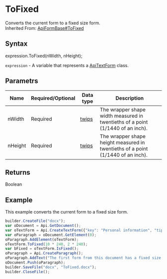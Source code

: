 # ToFixed

Converts the current form to a fixed size form.<br>Inherited From: [ApiFormBase#ToFixed](../../ApiFormBase/Methods/ToFixed.md)

## Syntax

expression.ToFixed(nWidth, nHeight);

`expression` - A variable that represents a [ApiTextForm](../ApiTextForm.md) class.

## Parametrs

| **Name** | **Required/Optional** | **Data type** | **Description** |
| ------------- | ------------- | ------------- | ------------- |
| nWidth | Required | [twips](../../../Enumerations/twips.md) | The wrapper shape width measured in twentieths of a point (1/1440 of an inch). |
| nHeight | Required | [twips](../../../Enumerations/twips.md) | The wrapper shape height measured in twentieths of a point (1/1440 of an inch). |

## Returns

Boolean

## Example

This example converts the current form to a fixed size form.

```javascript
builder.CreateFile("docx");
var oDocument = Api.GetDocument();
var oTextForm = Api.CreateTextForm({"key": "Personal information", "tip": "Enter your first name", "required": true, "placeholder": "First name", "comb": true, "maxCharacters": 10, "cellWidth": 3, "multiLine": false, "autoFit": false});
var oParagraph = oDocument.GetElement(0);
oParagraph.AddElement(oTextForm);
oTextForm.ToFixed(10 * 240, 2 * 240);
var bFixed = oTextForm.IsFixed();
oParagraph = Api.CreateParagraph();
oParagraph.AddText("The first form from this document has a fixed size: " + bFixed);
oDocument.Push(oParagraph);
builder.SaveFile("docx", "ToFixed.docx");
builder.CloseFile();
```